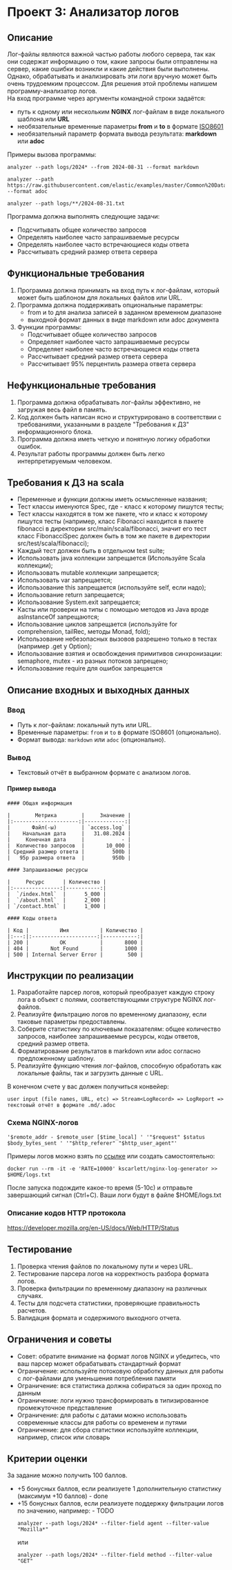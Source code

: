 # Проект 3: Анализатор логов

## Описание

Лог-файлы являются важной частью работы любого сервера, так как они содержат информацию о том, какие запросы были отправлены на сервер, какие ошибки возникли и какие действия были выполнены.  
Однако, обрабатывать и анализировать эти логи вручную может быть очень трудоемким процессом. Для решения этой проблемы напишем программу-анализатор логов.  
На вход программе через аргументы командной строки задаётся:
- путь к одному или нескольким **NGINX** лог-файлам в виде локального шаблона или **URL**
- необязательные временные параметры **from** и **to** в формате [ISO8601](https://ru.wikipedia.org/wiki/ISO_8601)
- необязательный параметр формата вывода результата: **markdown** или **adoc**

Примеры вызова программы:
```
analyzer --path logs/2024* --from 2024-08-31 --format markdown

analyzer --path https://raw.githubusercontent.com/elastic/examples/master/Common%20Data%20Formats/nginx_logs/nginx_logs --format adoc

analyzer --path logs/**/2024-08-31.txt
```

Программа должна выполнять следующие задачи:
- Подсчитывать общее количество запросов
- Определять наиболее часто запрашиваемые ресурсы
- Определять наиболее часто встречающиеся коды ответа
- Рассчитывать средний размер ответа сервера

## Функциональные требования

1. Программа должна принимать на вход путь к лог-файлам, который может быть шаблоном для локальных файлов или URL.
2. Программа должна поддерживать опциональные параметры:
   - from и to для анализа записей в заданном временном диапазоне
   - выходной формат данных в виде markdown или adoc документа
3. Функции программы:
   - Подсчитывает общее количество запросов
   - Определяет наиболее часто запрашиваемые ресурсы
   - Определяет наиболее часто встречающиеся коды ответа
   - Рассчитывает средний размер ответа сервера
   - Рассчитывает 95% перцентиль размера ответа сервера

## Нефункциональные требования

1. Программа должна обрабатывать лог-файлы эффективно, не загружая весь файл в память.
2. Код должен быть написан ясно и структурировано в соответствии с требованиями, указанными в разделе "Требования к ДЗ" информационного блока. 
3. Программа должна иметь четкую и понятную логику обработки ошибок.
4. Результат работы программы должен быть легко интерпретируемым человеком.

## Требования к ДЗ на scala
- Переменные и функции должны иметь осмысленные названия;
- Тест классы именуются <ClassName>Spec, где <ClassName> - класс к которому пишутся тесты;
- Тест классы находятся в том же пакете, что и класс к которому пишутся тесты (например, класс Fibonacci находится в пакете fibonacci в директории src/main/scala/fibonacci, значит его тест класс FibonacciSpec должен быть в том же пакете в директории src/test/scala/fibonacci);
- Каждый тест должен быть в отдельном test suite;
- Использовать java коллекции запрещается (Используйте Scala коллекции);
- Использовать mutable коллекции запрещается;
- Использовать var запрещается;
- Использование this запрещается (используйте self, если надо);
- Использование return запрещается;
- Использование System.exit запрещается;
- Касты или проверки на типы с помощью методов из Java вроде asInstanceOf запрещаются;
- Использование циклов запрещается (используйте for comprehension, tailRec, методы Monad, fold);
- Использование небезопасных вызовов разрешено только в тестах (например .get у Option);
- Использование взятия и освобождения примитивов синхронизации: semaphore, mutex - из разных потоков запрещено;
- Использование require для ошибок запрещается

## Описание входных и выходных данных
### Ввод
- Путь к лог-файлам: локальный путь или URL.
- Временные параметры: `from` и `to` в формате ISO8601 (опционально).
- Формат вывода: `markdown` или `adoc` (опционально).

### Вывод
- Текстовый отчёт в выбранном формате с анализом логов.

#### Пример вывода

```
#### Общая информация

|        Метрика        |     Значение |
|:---------------------:|-------------:|
|       Файл(-ы)        | `access.log` |
|    Начальная дата     |   31.08.2024 |
|     Конечная дата     |            - |
|  Количество запросов  |       10_000 |
| Средний размер ответа |         500b |
|   95p размера ответа  |         950b |

#### Запрашиваемые ресурсы

|     Ресурс      | Количество |
|:---------------:|-----------:|
|  `/index.html`  |      5_000 |
|  `/about.html`  |      2_000 |
| `/contact.html` |      1_000 |

#### Коды ответа

| Код |          Имя          | Количество |
|:---:|:---------------------:|-----------:|
| 200 |          OK           |       8000 |
| 404 |       Not Found       |       1000 |
| 500 | Internal Server Error |        500 |
```

## Инструкции по реализации

1. Разработайте парсер логов, который преобразует каждую строку лога в объект с полями, соответствующими структуре NGINX лог-файлов.
2. Реализуйте фильтрацию логов по временному диапазону, если таковые параметры предоставлены.
3. Соберите статистику по ключевым показателям: общее количество запросов, наиболее запрашиваемые ресурсы, коды ответов, средний размер ответа.
4. Форматирование результатов в markdown или adoc согласно предложенному шаблону.
5. Реализуйте функцию чтения лог-файлов, способную обработать как локальные файлы, так и загрузить данные с URL.

В конечном счете у вас должен получиться конвейер:
```
user input (file names, URL, etc) => Stream<LogRecord> => LogReport => текстовый отчёт в формате .md/.adoc
```

### Схема NGINX-логов

```
'$remote_addr - $remote_user [$time_local] ' '"$request" $status $body_bytes_sent ' '"$http_referer" "$http_user_agent"'
```

Примеры логов можно взять по [ссылке](https://raw.githubusercontent.com/elastic/examples/master/Common%20Data%20Formats/nginx_logs/nginx_logs) или создать самостоятельно:
```
docker run --rm -it -e 'RATE=10000' kscarlett/nginx-log-generator >> $HOME/logs.txt
```

После запуска подождите какое-то время (5-10с) и отправьте завершающий сигнал (Ctrl+C). Ваши логи будут в файле $HOME/logs.txt

### Описание кодов HTTP протокола

https://developer.mozilla.org/en-US/docs/Web/HTTP/Status

## Тестирование

1. Проверка чтения файлов по локальному пути и через URL.
2. Тестирование парсера логов на корректность разбора формата логов.
3. Проверка фильтрации по временному диапазону на различных случаях.
4. Тесты для подсчета статистики, проверяющие правильность расчетов.
5. Валидация формата и содержимого выходного отчета.

## Ограничения и советы

- Совет: обратите внимание на формат логов NGINX и убедитесь, что ваш парсер может обрабатывать стандартный формат
- Ограничение: используйте потоковую обработку данных для работы с лог-файлами для уменьшения потребления памяти
- Ограничение: вся статистика должна собираться за один проход по данным
- Ограничение: логи нужно трансформировать в типизированное промежуточное представление
- Ограничение: для работы с датами можно использовать современные классы для работы со временем и путями
- Ограничение: для сбора статистики используйте коллекции, например, список или словарь

## Критерии оценки
За задание можно получить 100 баллов.
- +5 бонусных баллов, если реализуете 1 дополнительную статистику (максимум +10 баллов) - done
- +15 бонусных баллов, если реализуете поддержку фильтрации логов по значению, например: - TODO
    ```
    analyzer --path logs/2024* --filter-field agent --filter-value "Mozilla*"
    ```
  или
    ```
    analyzer --path logs/2024* --filter-field method --filter-value "GET"
    ```